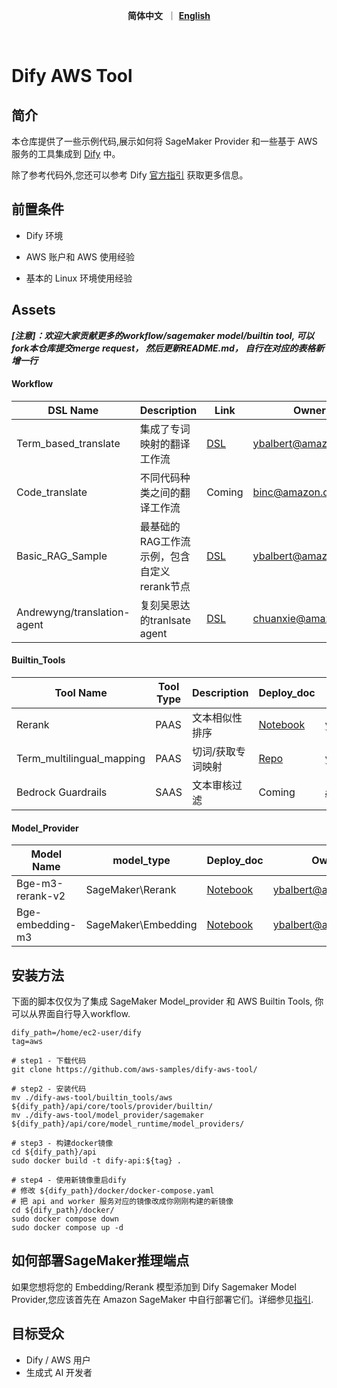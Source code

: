 <p align="center">
    &nbsp<strong>简体中文</strong>&nbsp ｜ <a href="README.md"><strong>English</strong></a>&nbsp 
</p>
<br>

# Dify AWS Tool

## 简介
本仓库提供了一些示例代码,展示如何将 SageMaker Provider 和一些基于 AWS 服务的工具集成到 [Dify](https://github.com/langgenius/dify) 中。 

除了参考代码外,您还可以参考 Dify [官方指引](https://docs.dify.ai/guides/tools/quick-tool-integration) 获取更多信息。



## 前置条件

- Dify 环境

- AWS 账户和 AWS 使用经验

- 基本的 Linux 环境使用经验



## Assets 

***[注意]：欢迎大家贡献更多的workflow/sagemaker model/builtin tool, 可以fork本仓库提交merge request， 然后更新README.md， 自行在对应的表格新增一行***

#### Workflow 

| DSL Name                    | Description                                 | Link                                                  | Owner               |
| --------------------------- | ------------------------------------------- | ----------------------------------------------------- | ------------------- |
| Term_based_translate        | 集成了专词映射的翻译工作流                  | [DSL](./workflow/term_based_translation_workflow.yml) | ybalbert@amazon.com |
| Code_translate              | 不同代码种类之间的翻译工作流                | Coming                                                | binc@amazon.com     |
| Basic_RAG_Sample            | 最基础的RAG工作流示例，包含自定义rerank节点 | [DSL](basic_rag_sample.yml)                           | ybalbert@amazon.com |
| Andrewyng/translation-agent | 复刻吴恩达的tranlsate agent                 | [DSL](andrew_translation_agent.yml)                   | chuanxie@amazon.com |

#### Builtin_Tools

| Tool Name                 | Tool Type | Description       | Deploy_doc                                                   | Owner               |
| ------------------------- | --------- | ----------------- | ------------------------------------------------------------ | ------------------- |
| Rerank                    | PAAS      | 文本相似性排序    | [Notebook](https://raw.githubusercontent.com/aws-samples/dify-aws-tool/main/notebook/bge-embedding-m3-deploy.ipynb) | ybalbert@amazon.com |
| Term_multilingual_mapping | PAAS      | 切词/获取专词映射 | [Repo](https://github.com/ybalbert001/dynamodb-rag/tree/translate) | ybalbert@amazon.com |
| Bedrock Guardrails        | SAAS      | 文本审核过滤      | Coming                                                       | amyli@amazon.com    |

#### Model_Provider

| Model Name       | model_type          | Deploy_doc                                                   | Owner               |
| ---------------- | ------------------- | ------------------------------------------------------------ | ------------------- |
| Bge-m3-rerank-v2 | SageMaker\Rerank    | [Notebook](https://github.com/aws-samples/dify-aws-tool/blob/main/notebook/bge-embedding-m3-deploy.ipynb) | ybalbert@amazon.com |
| Bge-embedding-m3 | SageMaker\Embedding | [Notebook](https://github.com/aws-samples/dify-aws-tool/blob/main/notebook/bge-reranker-v2-m3-deploy.ipynb) | ybalbert@amazon.com |



## 安装方法

下面的脚本仅仅为了集成 SageMaker Model_provider 和 AWS Builtin Tools, 你可以从界面自行导入workflow.

```
dify_path=/home/ec2-user/dify
tag=aws

# step1 - 下载代码
git clone https://github.com/aws-samples/dify-aws-tool/

# step2 - 安装代码
mv ./dify-aws-tool/builtin_tools/aws ${dify_path}/api/core/tools/provider/builtin/
mv ./dify-aws-tool/model_provider/sagemaker ${dify_path}/api/core/model_runtime/model_providers/

# step3 - 构建docker镜像
cd ${dify_path}/api
sudo docker build -t dify-api:${tag} .

# step4 - 使用新镜像重启dify
# 修改 ${dify_path}/docker/docker-compose.yaml
# 把 api and worker 服务对应的镜像改成你刚刚构建的新镜像
cd ${dify_path}/docker/
sudo docker compose down
sudo docker compose up -d
```



## 如何部署SageMaker推理端点

如果您想将您的 Embedding/Rerank 模型添加到 Dify Sagemaker Model Provider,您应该首先在 Amazon SageMaker 中自行部署它们。详细参见[指引](./notebook/how_to_deploy.md).



## 目标受众
- Dify / AWS 用户
- 生成式 AI 开发者